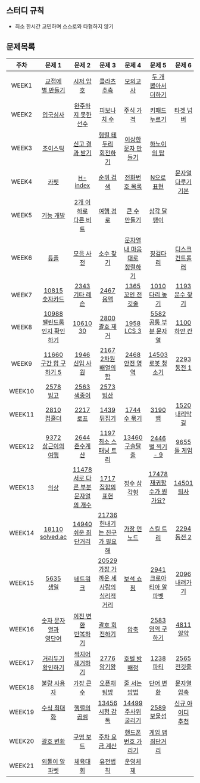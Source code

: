 ## 스터디 규칙
- 최소 한시간 고민하며 스스로와 타협하지 않기

## 문제목록
| **주차** | **문제 1**      | **문제 2**       | **문제 3**   | **문제 4**  | **문제 5**        | **문제 6**        |
|:----:|:----:|:----:|:----:|:----:|:----:|:----:|
| WEEK1  | [교점에<br>별 만들기](https://school.programmers.co.kr/learn/courses/30/lessons/87377) | [시저 암호](https://school.programmers.co.kr/learn/courses/30/lessons/12926)      | [콜라츠 추측](https://school.programmers.co.kr/learn/courses/30/lessons/12943) | [모의고사](https://school.programmers.co.kr/learn/courses/30/lessons/42840)  | [두 개 뽑아서<br>더하기](https://school.programmers.co.kr/learn/courses/30/lessons/68644) |
| WEEK2  | [입국심사](https://school.programmers.co.kr/learn/courses/30/lessons/43238)      | [완주하지 못한<br>선수](https://school.programmers.co.kr/learn/courses/30/lessons/42576) | [피보나치 수](https://school.programmers.co.kr/learn/courses/30/lessons/12945) | [주식 가격](https://school.programmers.co.kr/learn/courses/30/lessons/42584) | [키패드 누르기](https://school.programmers.co.kr/learn/courses/30/lessons/67256)     |  [타겟 넘버](https://school.programmers.co.kr/learn/courses/30/lessons/43165) |
| WEEK3 | [조이스틱](https://school.programmers.co.kr/learn/courses/30/lessons/42860) | [신고 결과 받기](https://school.programmers.co.kr/learn/courses/30/lessons/92334)  | [행렬 테두리<br>회전하기](https://school.programmers.co.kr/learn/courses/30/lessons/77485)  | [이상한 문자 만들기](https://school.programmers.co.kr/learn/courses/30/lessons/12930)   | [하노이의 탑](https://school.programmers.co.kr/learn/courses/30/lessons/12946) |  |
| WEEK4 | [카펫](https://school.programmers.co.kr/learn/courses/30/lessons/42842) | [H-index](https://school.programmers.co.kr/learn/courses/30/lessons/42747) | [순위 검색](https://school.programmers.co.kr/learn/courses/30/lessons/72412) | [전화번호 목록](https://school.programmers.co.kr/learn/courses/30/lessons/42577) | [N으로 표현](https://school.programmers.co.kr/learn/courses/30/lessons/42895) | [문자열 다루기<br>기본](https://school.programmers.co.kr/learn/courses/30/lessons/12918) |
| WEEK5 | [기능 개발](https://school.programmers.co.kr/learn/courses/30/lessons/42586) | [2개 이하로<br>다른 비트](https://school.programmers.co.kr/learn/courses/30/lessons/77885) | [여행 경로](https://school.programmers.co.kr/learn/courses/30/lessons/43164) | [큰 수 만들기](https://school.programmers.co.kr/learn/courses/30/lessons/42883) | [삼각 달팽이](https://school.programmers.co.kr/learn/courses/30/lessons/68645) |  |
| WEEK6 | [튜플](https://school.programmers.co.kr/learn/courses/30/lessons/64065) | [모음 사전](https://school.programmers.co.kr/learn/courses/30/lessons/84512) | [소수 찾기](https://school.programmers.co.kr/learn/courses/30/lessons/42839) | [문자열 내 마음대로<br>정렬하기](https://school.programmers.co.kr/learn/courses/30/lessons/12915) | [징검다리](https://school.programmers.co.kr/learn/courses/30/lessons/43236) | [디스크 컨트롤러](https://school.programmers.co.kr/learn/courses/30/lessons/42627) |
| WEEK7 | [10815<br>숫자카드](https://www.acmicpc.net/problem/10815) | [2343<br>기타 레슨](https://www.acmicpc.net/problem/2343) | [2467<br>용액](https://www.acmicpc.net/problem/2467) | [1365<br>꼬인 전깃줄](https://www.acmicpc.net/problem/1365) | [1010<br>다리 놓기](https://www.acmicpc.net/problem/1010) | [1193<br>분수 찾기](https://www.acmicpc.net/problem/1193) |
| WEEK8 | [10988<br>팰린드롬인지 확인하기](https://www.acmicpc.net/problem/10988) | [10610<br>30](https://www.acmicpc.net/problem/10610) | [2800<br>괄호 제거](https://www.acmicpc.net/problem/2800) | [1958<br>LCS 3](https://www.acmicpc.net/problem/1958) | [5582<br>공통 부분 문자열](https://www.acmicpc.net/problem/5582) | [1100<br>하얀 칸](https://www.acmicpc.net/problem/1100) |
| WEEK9 | [11660<br>구간 합 구하기 5](https://www.acmicpc.net/problem/11660) | [1946<br>신입 사원](https://www.acmicpc.net/problem/1946) | [2167<br>2차원 배열의 합](https://www.acmicpc.net/problem/2167) | [2468<br>안전 영역](https://www.acmicpc.net/problem/2468) | [14503<br>로봇 청소기](https://www.acmicpc.net/problem/14503) | [2293<br>동전 1](https://www.acmicpc.net/problem/2293) |
| WEEK10 | [2578<br>빙고](https://www.acmicpc.net/problem/2578) | [2563<br>색종이](https://www.acmicpc.net/problem/2563) | [2573<br>빙산](https://www.acmicpc.net/problem/2573) |  |  |  |
| WEEK11 | [2810<br>컵홀더](https://www.acmicpc.net/problem/2810) | [2217<br>로프](https://www.acmicpc.net/problem/2217) | [1439<br>뒤집기](https://www.acmicpc.net/problem/1439) | [1744<br>수 묶기](https://www.acmicpc.net/problem/1744) | [3190<br>뱀](https://www.acmicpc.net/problem/3190) | [1520<br>내리막 길](https://www.acmicpc.net/problem/1520) |
| WEEK12 | [9372<br>상근이의 여행](https://www.acmicpc.net/problem/9372) |[2644<br>촌수계산](https://www.acmicpc.net/problem/2644) | [1197<br>최소 스패닝 트리](https://www.acmicpc.net/problem/1197) |  [13460<br>구슬탈출](https://www.acmicpc.net/problem/13460) | [2446<br>별 찍기 - 9](https://www.acmicpc.net/problem/2446) | [9655<br>돌 게임](https://www.acmicpc.net/problem/9655) |
| WEEK13 | [의상](https://school.programmers.co.kr/learn/courses/30/lessons/42578) | [11478<br>서로 다른 부분 문자열의 개수](https://www.acmicpc.net/problem/11478) | [1717<br> 집합의 표현](https://www.acmicpc.net/problem/1717) | [정수 삼각형](https://school.programmers.co.kr/learn/courses/30/lessons/43105?language=cpp)  | [17478<br>재귀함수가 뭔가요?](https://www.acmicpc.net/problem/17478) | [14501<br>퇴사](https://www.acmicpc.net/problem/14501) |
| WEEK14 | [18110<br>solved.ac](https://www.acmicpc.net/problem/18110) | [14940<br>쉬운 최단거리](https://www.acmicpc.net/problem/14940) | [21736<br>헌내기는 친구가 필요해](https://www.acmicpc.net/problem/21736) | [가장 먼 노드](https://school.programmers.co.kr/learn/courses/30/lessons/49189)  | [스킬 트리](https://school.programmers.co.kr/learn/courses/30/lessons/49993) | [2294<br>동전 2](https://www.acmicpc.net/problem/2294) |
| WEEK15 | [5635<br>생일](https://www.acmicpc.net/problem/5635) | [네트워크](https://school.programmers.co.kr/learn/courses/30/lessons/43162) | [20529<br>가장 가까운 세 사람의 심리적 거리](https://www.acmicpc.net/problem/20529) | [보석 쇼핑](https://school.programmers.co.kr/learn/courses/30/lessons/67258)  | [2941<br>크로아티아 알파벳](https://www.acmicpc.net/problem/2941) | [2096<br>내려가기](https://www.acmicpc.net/problem/2096) |
| WEEK16 | [숫자 문자열과<br>영단어](https://school.programmers.co.kr/learn/courses/30/lessons/81301) | [이진 변환<br>반복하기](https://school.programmers.co.kr/learn/courses/30/lessons/70129) | [괄호 회전하기](https://school.programmers.co.kr/learn/courses/30/lessons/76502) | [압축](https://school.programmers.co.kr/learn/courses/30/lessons/17684)  | [2583<br>영역 구하기](https://www.acmicpc.net/problem/2583) | [4811<br>알약](https://www.acmicpc.net/problem/4811) |
| WEEK17 | [거리두기 확인하기](https://school.programmers.co.kr/learn/courses/30/lessons/81302) | [짝지어 제거하기](https://school.programmers.co.kr/learn/courses/30/lessons/12973?language=cpp) | [2776<br>암기왕](https://www.acmicpc.net/problem/2776) | [호텔 방 배정](https://school.programmers.co.kr/learn/courses/30/lessons/64063)  | [1238<br>파티](https://www.acmicpc.net/problem/1238) | [2565<br>전깃줄](https://www.acmicpc.net/problem/2565) |
| WEEK18 | [불량 사용자](https://school.programmers.co.kr/learn/courses/30/lessons/64064) | [가장 큰 수](https://school.programmers.co.kr/learn/courses/30/lessons/42746) | [오픈채팅방](https://school.programmers.co.kr/learn/courses/30/lessons/42888) | [줄 서는 방법](https://school.programmers.co.kr/learn/courses/30/lessons/12936)  | [단어 변환](https://school.programmers.co.kr/learn/courses/30/lessons/43163) | [문자열 압축](https://school.programmers.co.kr/learn/courses/30/lessons/60057) |
| WEEK19 | [수식 최대화](https://school.programmers.co.kr/learn/courses/30/lessons/67257) | [행렬의 곱셈](https://school.programmers.co.kr/learn/courses/30/lessons/12949) | [13456<br>시험 감독](https://www.acmicpc.net/problem/13458) | [14499<br>주사위 굴리기](https://www.acmicpc.net/problem/14499)  | [2589<br>보물섬](https://www.acmicpc.net/problem/2589) | [신규 아이디<br>추천](https://school.programmers.co.kr/learn/courses/30/lessons/72410) |
| WEEK20 | [괄호 변환](https://school.programmers.co.kr/learn/courses/30/lessons/60058) | [구명 보트](https://school.programmers.co.kr/learn/courses/30/lessons/42885) | [주차 요금 계산](https://school.programmers.co.kr/learn/courses/30/lessons/92341) | [핸드폰 번호 가리기](https://school.programmers.co.kr/learn/courses/30/lessons/12948)  | [게임 맵 최단거리](https://school.programmers.co.kr/learn/courses/30/lessons/1844) | []() |
| WEEK21 | [외톨이 알파벳](https://school.programmers.co.kr/learn/courses/15008/lessons/121683) | [체육대회](https://school.programmers.co.kr/learn/courses/15008/lessons/121684) | [유전법칙](https://school.programmers.co.kr/learn/courses/15008/lessons/121685) | [운영체제](https://school.programmers.co.kr/learn/courses/15008/lessons/121686) | []() | []() |

<!-- | --- |  |  |  |  |  |  | -->
